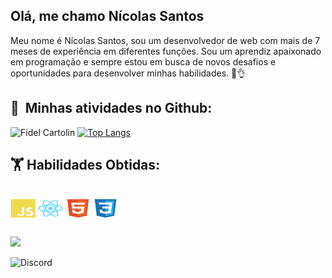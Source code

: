 ## Olá, me chamo Nícolas Santos

Meu nome é Nícolas Santos, sou um desenvolvedor de web com mais de 7 meses de experiência em diferentes funções. Sou um aprendiz apaixonado em programação e sempre estou em busca de novos desafios e oportunidades para desenvolver minhas habilidades. 🤠👌

## 🎯 &nbsp;Minhas atividades no Github:

![Fidel Cartolin](https://github-readme-stats.vercel.app/api?username=DevNicolasSantos&hide=contribs,prs&theme=dark&show_icons=true) 
[![Top Langs](https://github-readme-stats.vercel.app/api/top-langs/?username=DevNicolasSantos&layout=compact&theme=dark)](https://github.com/DevNicolasSantos/github-readme-stats)

## 🏋️&nbsp;Habilidades Obtidas:

<div style="display: inline_block"><br>
  <img align="center" alt="Dev-Js" height="30" width="40" src="https://raw.githubusercontent.com/devicons/devicon/master/icons/javascript/javascript-plain.svg">
  <img align="center" alt="Dev-React" height="30" width="40" src="https://raw.githubusercontent.com/devicons/devicon/master/icons/react/react-original.svg">
  <img align="center" alt="Dev-HTML" height="30" width="40" src="https://raw.githubusercontent.com/devicons/devicon/master/icons/html5/html5-original.svg">
  <img align="center" alt="Dev-CSS" height="30" width="40" src="https://raw.githubusercontent.com/devicons/devicon/master/icons/css3/css3-original.svg">
</div>

 ##

<div> 
  <a href="https://instagram.com/nicolaskyadi" target="_blank"><img src="https://img.shields.io/badge/-Instagram-%23E4405F?style=for-the-badge&logo=instagram&logoColor=white" target="_blank"></a>
<div>
  
![Discord](https://img.shields.io/badge/Discord-devnicolassantos-5865f2?style=for-the-badge&logo=discord&logoColor=white)


